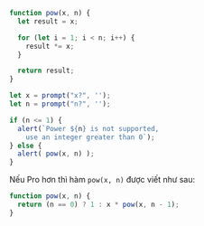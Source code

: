 
```js run demo
function pow(x, n) {
  let result = x;

  for (let i = 1; i < n; i++) {
    result *= x;
  }

  return result;
}

let x = prompt("x?", '');
let n = prompt("n?", '');

if (n <= 1) {
  alert(`Power ${n} is not supported,
    use an integer greater than 0`);
} else {
  alert( pow(x, n) );
}
```

Nếu Pro hơn thì hàm `pow(x, n)` được viết như sau:

```js
function pow(x, n) {
  return (n == 0) ? 1 : x * pow(x, n - 1);
}
```
